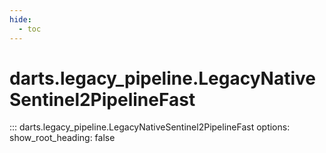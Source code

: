 ```yaml
---
hide:
  - toc
---
```

# <code class='doc-symbol doc-symbol-nav doc-symbol-class'></code>darts.legacy_pipeline.LegacyNativeSentinel2PipelineFast

::: darts.legacy_pipeline.LegacyNativeSentinel2PipelineFast
    options:
      show_root_heading: false
